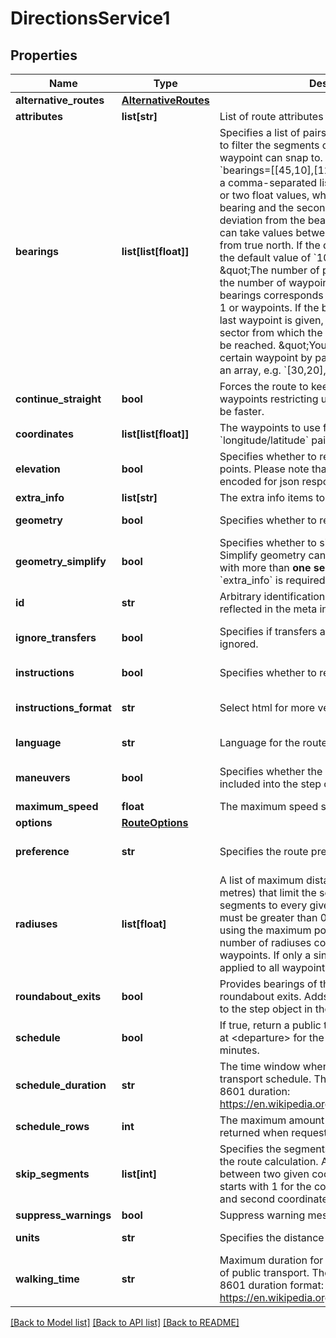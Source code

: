 # DirectionsService1

## Properties
Name | Type | Description | Notes
------------ | ------------- | ------------- | -------------
**alternative_routes** | [**AlternativeRoutes**](AlternativeRoutes.md) |  | [optional] 
**attributes** | **list[str]** | List of route attributes | [optional] 
**bearings** | **list[list[float]]** | Specifies a list of pairs (bearings and deviations) to filter the segments of the road network a waypoint can snap to. \&quot;For example &#x60;bearings&#x3D;[[45,10],[120,20]]&#x60;. \&quot;Each pair is a comma-separated list that can consist of one or two float values, where the first value is the bearing and the second one is the allowed deviation from the bearing. \&quot;The bearing can take values between &#x60;0&#x60; and &#x60;360&#x60; clockwise from true north. If the deviation is not set, then the default value of &#x60;100&#x60; degrees is used. \&quot;The number of pairs must correspond to the number of waypoints. \&quot;The number of bearings corresponds to the length of waypoints-1 or waypoints. If the bearing information for the last waypoint is given, then this will control the sector from which the destination waypoint may be reached. \&quot;You can skip a bearing for a certain waypoint by passing an empty value for an array, e.g. &#x60;[30,20],[],[40,20]&#x60;. | [optional] 
**continue_straight** | **bool** | Forces the route to keep going straight at waypoints restricting uturns there even if it would be faster. | [optional] [default to False]
**coordinates** | **list[list[float]]** | The waypoints to use for the route as an array of &#x60;longitude/latitude&#x60; pairs in WGS 84 (EPSG:4326) | 
**elevation** | **bool** | Specifies whether to return elevation values for points. Please note that elevation also gets encoded for json response encoded polyline. | [optional] 
**extra_info** | **list[str]** | The extra info items to include in the response | [optional] 
**geometry** | **bool** | Specifies whether to return geometry.  | [optional] [default to True]
**geometry_simplify** | **bool** | Specifies whether to simplify the geometry. Simplify geometry cannot be applied to routes with more than **one segment** and when &#x60;extra_info&#x60; is required. | [optional] [default to False]
**id** | **str** | Arbitrary identification string of the request reflected in the meta information. | [optional] 
**ignore_transfers** | **bool** | Specifies if transfers as criterion should be ignored. | [optional] [default to False]
**instructions** | **bool** | Specifies whether to return instructions. | [optional] [default to True]
**instructions_format** | **str** | Select html for more verbose instructions. | [optional] [default to 'text']
**language** | **str** | Language for the route instructions. | [optional] [default to 'en']
**maneuvers** | **bool** | Specifies whether the maneuver object is included into the step object or not.  | [optional] [default to False]
**maximum_speed** | **float** | The maximum speed specified by user. | [optional] 
**options** | [**RouteOptions**](RouteOptions.md) |  | [optional] 
**preference** | **str** | Specifies the route preference | [optional] [default to 'recommended']
**radiuses** | **list[float]** | A list of maximum distances (measured in metres) that limit the search of nearby road segments to every given waypoint. The values must be greater than 0, the value of -1 specifies using the maximum possible search radius. The number of radiuses correspond to the number of waypoints. If only a single value is given, it will be applied to all waypoints. | [optional] 
**roundabout_exits** | **bool** | Provides bearings of the entrance and all passed roundabout exits. Adds the &#x60;exit_bearings&#x60; array to the step object in the response.  | [optional] [default to False]
**schedule** | **bool** | If true, return a public transport schedule starting at &lt;departure&gt; for the next &lt;schedule_duration&gt; minutes. | [optional] [default to False]
**schedule_duration** | **str** | The time window when requesting a public transport schedule. The format is passed as ISO 8601 duration: https://en.wikipedia.org/wiki/ISO_8601#Durations | [optional] 
**schedule_rows** | **int** | The maximum amount of entries that should be returned when requesting a schedule. | [optional] 
**skip_segments** | **list[int]** | Specifies the segments that should be skipped in the route calculation. A segment is the connection between two given coordinates and the counting starts with 1 for the connection between the first and second coordinate. | [optional] 
**suppress_warnings** | **bool** | Suppress warning messages in the response | [optional] 
**units** | **str** | Specifies the distance unit. | [optional] [default to 'm']
**walking_time** | **str** | Maximum duration for walking access and egress of public transport. The value is passed in ISO 8601 duration format: https://en.wikipedia.org/wiki/ISO_8601#Durations | [optional] [default to 'PT15M']

[[Back to Model list]](../README.md#documentation_for_models) [[Back to API list]](../README.md#documentation_for_api_endpoints) [[Back to README]](../README.md)

